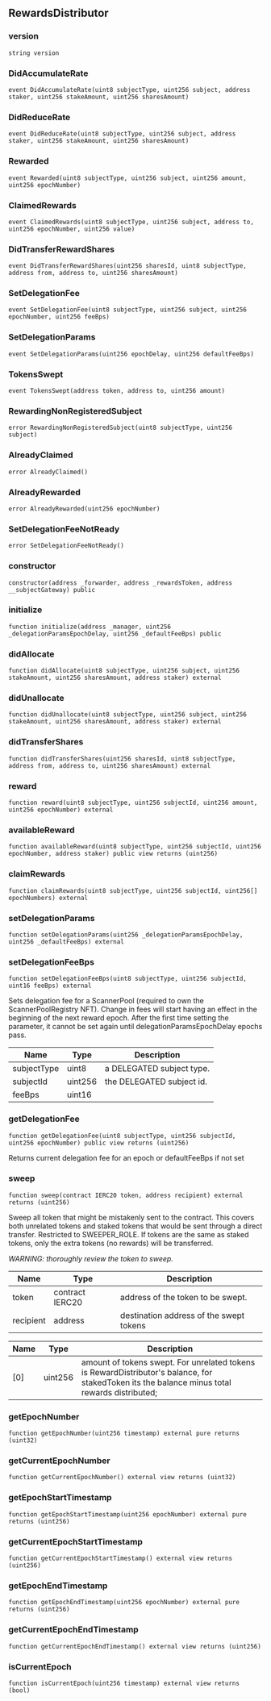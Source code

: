 ## RewardsDistributor

### version

```solidity
string version
```

### DidAccumulateRate

```solidity
event DidAccumulateRate(uint8 subjectType, uint256 subject, address staker, uint256 stakeAmount, uint256 sharesAmount)
```

### DidReduceRate

```solidity
event DidReduceRate(uint8 subjectType, uint256 subject, address staker, uint256 stakeAmount, uint256 sharesAmount)
```

### Rewarded

```solidity
event Rewarded(uint8 subjectType, uint256 subject, uint256 amount, uint256 epochNumber)
```

### ClaimedRewards

```solidity
event ClaimedRewards(uint8 subjectType, uint256 subject, address to, uint256 epochNumber, uint256 value)
```

### DidTransferRewardShares

```solidity
event DidTransferRewardShares(uint256 sharesId, uint8 subjectType, address from, address to, uint256 sharesAmount)
```

### SetDelegationFee

```solidity
event SetDelegationFee(uint8 subjectType, uint256 subject, uint256 epochNumber, uint256 feeBps)
```

### SetDelegationParams

```solidity
event SetDelegationParams(uint256 epochDelay, uint256 defaultFeeBps)
```

### TokensSwept

```solidity
event TokensSwept(address token, address to, uint256 amount)
```

### RewardingNonRegisteredSubject

```solidity
error RewardingNonRegisteredSubject(uint8 subjectType, uint256 subject)
```

### AlreadyClaimed

```solidity
error AlreadyClaimed()
```

### AlreadyRewarded

```solidity
error AlreadyRewarded(uint256 epochNumber)
```

### SetDelegationFeeNotReady

```solidity
error SetDelegationFeeNotReady()
```

### constructor

```solidity
constructor(address _forwarder, address _rewardsToken, address __subjectGateway) public
```

### initialize

```solidity
function initialize(address _manager, uint256 _delegationParamsEpochDelay, uint256 _defaultFeeBps) public
```

### didAllocate

```solidity
function didAllocate(uint8 subjectType, uint256 subject, uint256 stakeAmount, uint256 sharesAmount, address staker) external
```

### didUnallocate

```solidity
function didUnallocate(uint8 subjectType, uint256 subject, uint256 stakeAmount, uint256 sharesAmount, address staker) external
```

### didTransferShares

```solidity
function didTransferShares(uint256 sharesId, uint8 subjectType, address from, address to, uint256 sharesAmount) external
```

### reward

```solidity
function reward(uint8 subjectType, uint256 subjectId, uint256 amount, uint256 epochNumber) external
```

### availableReward

```solidity
function availableReward(uint8 subjectType, uint256 subjectId, uint256 epochNumber, address staker) public view returns (uint256)
```

### claimRewards

```solidity
function claimRewards(uint8 subjectType, uint256 subjectId, uint256[] epochNumbers) external
```

### setDelegationParams

```solidity
function setDelegationParams(uint256 _delegationParamsEpochDelay, uint256 _defaultFeeBps) external
```

### setDelegationFeeBps

```solidity
function setDelegationFeeBps(uint8 subjectType, uint256 subjectId, uint16 feeBps) external
```

Sets delegation fee for a ScannerPool (required to own the ScannerPoolRegistry NFT).
Change in fees will start having an effect in the beginning of the next reward epoch.
After the first time setting the parameter, it cannot be set again until delegationParamsEpochDelay epochs pass.

| Name | Type | Description |
| ---- | ---- | ----------- |
| subjectType | uint8 | a DELEGATED subject type. |
| subjectId | uint256 | the DELEGATED subject id. |
| feeBps | uint16 |  |

### getDelegationFee

```solidity
function getDelegationFee(uint8 subjectType, uint256 subjectId, uint256 epochNumber) public view returns (uint256)
```

Returns current delegation fee for an epoch or defaultFeeBps if not set

### sweep

```solidity
function sweep(contract IERC20 token, address recipient) external returns (uint256)
```

Sweep all token that might be mistakenly sent to the contract. This covers both unrelated tokens and staked
tokens that would be sent through a direct transfer. Restricted to SWEEPER_ROLE.
If tokens are the same as staked tokens, only the extra tokens (no rewards) will be transferred.

_WARNING: thoroughly review the token to sweep._

| Name | Type | Description |
| ---- | ---- | ----------- |
| token | contract IERC20 | address of the token to be swept. |
| recipient | address | destination address of the swept tokens |

| Name | Type | Description |
| ---- | ---- | ----------- |
| [0] | uint256 | amount of tokens swept. For unrelated tokens is RewardDistributor's balance, for stakedToken its the balance minus total rewards distributed; |

### getEpochNumber

```solidity
function getEpochNumber(uint256 timestamp) external pure returns (uint32)
```

### getCurrentEpochNumber

```solidity
function getCurrentEpochNumber() external view returns (uint32)
```

### getEpochStartTimestamp

```solidity
function getEpochStartTimestamp(uint256 epochNumber) external pure returns (uint256)
```

### getCurrentEpochStartTimestamp

```solidity
function getCurrentEpochStartTimestamp() external view returns (uint256)
```

### getEpochEndTimestamp

```solidity
function getEpochEndTimestamp(uint256 epochNumber) external pure returns (uint256)
```

### getCurrentEpochEndTimestamp

```solidity
function getCurrentEpochEndTimestamp() external view returns (uint256)
```

### isCurrentEpoch

```solidity
function isCurrentEpoch(uint256 timestamp) external view returns (bool)
```